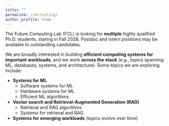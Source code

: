 ```yaml
---
title: ""
permalink: /recruiting/
author_profile: true
---
```


The Future Computing Lab (FCL) is looking for **multiple** highly qualified Ph.D. students, staring in Fall 2026. Postdoc and intern positions may be available to outstanding candidates.

We are broadly interested in building **efficient computing systems for important workloads**, and we work **across the stack** (e.g., topics spanning ML, databases, systems, and architecture). Some topics we are exploring include:

- **Systems for ML**
  - Software systems for ML
  - Hardware systems for ML
  - Efficient ML algorithms
- **Vector search and Retrieval-Augmented Generation (RAG)**
  - Retrieval and RAG algorithms
  - Systems for retrieval and RAG
- **Systems for emerging workloads** (topics evolve over time)
